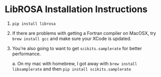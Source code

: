 LibROSA Installation Instructions
=================================

1.  ```pip install librosa```

2.  If there are problems with getting a Fortran compiler on MacOSX, try ```brew install gcc``` and make sure your XCode is updated.

3.  You're also going to want to get ```scikits.samplerate``` for better performance.

    a. On my mac with homebrew, I got away with ```brew install libsamplerate``` and then ```pip install scikits.samplerate```
